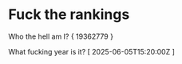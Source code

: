 # Fuck the rankings

Who the hell am I?
{ 19362779 }

What fucking year is it?
[ 2025-06-05T15:20:00Z ]
